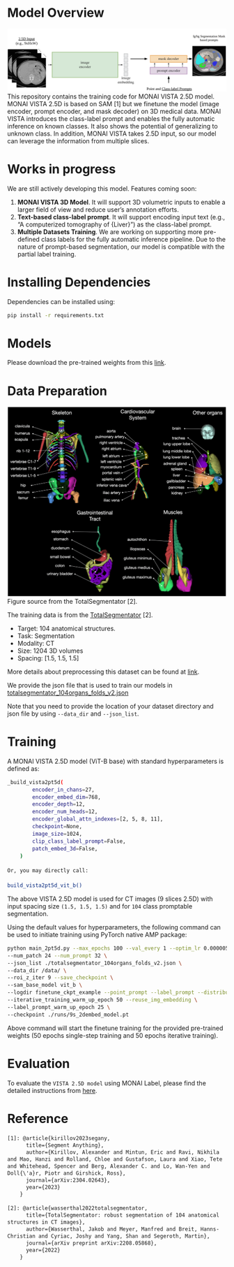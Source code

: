 # Model Overview
![image](./assets/img.png)
This repository contains the training code for MONAI VISTA 2.5D model. MONAI VISTA 2.5D is based on SAM [1] but we finetune 
the model (image encoder, prompt encoder, and mask decoder) on 3D medical data. MONAI VISTA  introduces 
the class-label prompt and enables the fully automatic inference on known classes. It also shows the potential of 
generalizing to unknown class. In addition, MONAI VISTA takes 2.5D input, so our model can leverage the information 
from multiple slices.


# Works in progress
We are still actively developing this model. Features coming soon: 
1. **MONAI VISTA 3D Model**. It will support 3D volumetric inputs to enable a larger field of view and reduce user’s annotation efforts.
2. **Text-based class-label prompt**. It will support encoding input text (e.g., “A computerized tomography of {Liver}”) as the class-label prompt. 
3. **Multiple Datasets Training**. We are working on supporting more pre-defined class labels for the fully automatic inference pipeline. Due to the nature of prompt-based segmentation, our model is compatible with the partial label training.


# Installing Dependencies
Dependencies can be installed using:
``` bash
pip install -r requirements.txt
```

# Models

Please download the pre-trained weights from this 
<a href="https://drive.google.com/file/d/1ozJMe8hkLJfhNEJz-IHvV_tpyW3T2r_E/view?usp=sharing"> link</a>.

# Data Preparation
![image](./assets/img_1.png)
Figure source from the TotalSegmentator [2].

The training data is from the [TotalSegmentator](https://github.com/wasserth/TotalSegmentator) [2].

- Target: 104 anatomical structures.
- Task: Segmentation
- Modality: CT
- Size: 1204 3D volumes
- Spacing: [1.5, 1.5, 1.5]

More details about preprocessing this dataset can be found at 
<a href="https://drive.google.com/file/d/1ozJMe8hkLJfhNEJz-IHvV_tpyW3T2r_E/view?usp=sharing"> link</a>.

We provide the json file that is used to train our models in 
[totalsegmentator_104organs_folds_v2.json](./totalsegmentator_104organs_folds_v2.json)


Note that you need to provide the location of your dataset directory and json file by using ```--data_dir``` and ```--json_list```.

# Training

A MONAI VISTA 2.5D model (ViT-B base) with standard hyperparameters is defined as:

``` bash
_build_vista2pt5d(
        encoder_in_chans=27,
        encoder_embed_dim=768,
        encoder_depth=12,
        encoder_num_heads=12,
        encoder_global_attn_indexes=[2, 5, 8, 11],
        checkpoint=None,
        image_size=1024,
        clip_class_label_prompt=False,
        patch_embed_3d=False,
    )
    
Or, you may directly call:

build_vista2pt5d_vit_b()
```

The above VISTA 2.5D model is used for CT images (9 slices 2.5D) with input spacing size ```(1.5, 1.5, 1.5)``` and for ```104``` class promptable segmentation.

Using the default values for hyperparameters, 
the following command can be used to initiate training using PyTorch native AMP package:
``` bash
python main_2pt5d.py --max_epochs 100 --val_every 1 --optim_lr 0.000005 \
--num_patch 24 --num_prompt 32 \
--json_list ./totalsegmentator_104organs_folds_v2.json \
--data_dir /data/ \
--roi_z_iter 9 --save_checkpoint \
--sam_base_model vit_b \
--logdir finetune_ckpt_example --point_prompt --label_prompt --distributed --seed 12346 \
--iterative_training_warm_up_epoch 50 --reuse_img_embedding \
--label_prompt_warm_up_epoch 25 \
--checkpoint ./runs/9s_2dembed_model.pt
```
Above command will start the finetune training for the provided pre-trained weights 
(50 epochs single-step training and 50 epochs iterative training).

# Evaluation

To evaluate the `VISTA 2.5D model` using MONAI Label, please find the detailed instructions from 
<a href="https://github.com/Project-MONAI/VISTA"> here</a>.


# Reference

```
[1]: @article{kirillov2023segany,
      title={Segment Anything},
      author={Kirillov, Alexander and Mintun, Eric and Ravi, Nikhila and Mao, Hanzi and Rolland, Chloe and Gustafson, Laura and Xiao, Tete and Whitehead, Spencer and Berg, Alexander C. and Lo, Wan-Yen and Doll{\'a}r, Piotr and Girshick, Ross},
      journal={arXiv:2304.02643},
      year={2023}
    }

[2]: @article{wasserthal2022totalsegmentator,
      title={TotalSegmentator: robust segmentation of 104 anatomical structures in CT images},
      author={Wasserthal, Jakob and Meyer, Manfred and Breit, Hanns-Christian and Cyriac, Joshy and Yang, Shan and Segeroth, Martin},
      journal={arXiv preprint arXiv:2208.05868},
      year={2022}
    }
```
